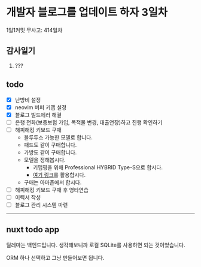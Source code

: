 # 개발자 블로그를 업데이트 하자 3일차

1일1커밋 무사고: 414일차

## 감사일기

1. ???

## todo

- [x] 난방비 설정
- [x] neovim 버퍼 키맵 설정
- [x] 블로그 빌드에러 해결
- [ ] 은행 전화(보증보험 가입, 목적물 변경, 대출연장)하고 진행 확인하기
- [ ] 해피해킹 키보드 구매
  - 블루투스 가능한 모델로 합니다.
  - 패드도 같이 구매합니다.
  - 가방도 같이 구매합니다.
  - 모델을 정해봅시다.
    - 키맵핑을 위해 Professional HYBRID Type-S으로 합시다.
    - [여기 링크](https://smartstore.naver.com/flytojapan/products/3019389927)를 활용합시다.
  - 구매는 아마존에서 합시다.
- [ ] 해피해킹 키보드 구매 후 영타연습
- [ ] 이력서 작성
- [ ] 블로그 관리 시스템 마련
 
---

## nuxt todo app

딜레마는 백엔드입니다. 생각해보니까 로컬 SQLite를 사용하면 되는 것이었습니다.

ORM 하나 선택하고 그냥 만들어보면 됩니다.


